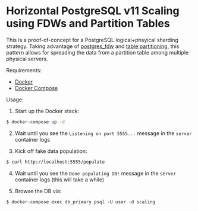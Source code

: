 # Horizontal PostgreSQL v11 Scaling using FDWs and Partition Tables

This is a proof-of-concept for a PostgreSQL logical+phsyical sharding strategy. Taking advantage of [postgres_fdw](https://www.postgresql.org/docs/current/postgres-fdw.html) and [table partitioning](https://www.postgresql.org/docs/current/ddl-partitioning.html), this pattern allows for spreading the data from a partition table among multiple physical servers.

Requirements:
- [Docker](https://www.docker.com/)
- [Docker Compose](https://docs.docker.com/compose/)

Usage:
1. Start up the Docker stack:
```bash
$ docker-compose up -d
```

2. Wait until you see the `Listening on port 5555...` message in the `server` container logs

3. Kick off fake data population:
```bash
$ curl http://localhost:5555/populate
```

4. Wait until you see the `Done populating DB!` message in the `server` container logs (this will take a while)

5. Browse the DB via:
```
$ docker-compose exec db_primary psql -U user -d scaling
```

